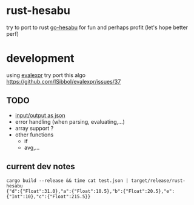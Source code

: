 # rust-hesabu

try to port to rust [go-hesabu](https://github.com/BLSQ/go-hesabu)
for fun and perhaps profit (let's hope better perf)

# development
using [evalexpr](https://github.com/ISibboI/evalexpr)
try port this algo https://github.com/ISibboI/evalexpr/issues/37

## 

## TODO
- [input/output as json](https://rust-lang-nursery.github.io/cli-wg/in-depth/machine-communication.html#json-output-for-machines
)
- error handling (when parsing, evaluating,...)
- array support ?
- other functions
  - if
  - avg,...

## current dev notes

```
cargo build --release && time cat test.json | target/release/rust-hesabu
{"d":{"Float":31.0},"a":{"Float":10.5},"b":{"Float":20.5},"e":{"Int":10},"c":{"Float":215.5}}
```
